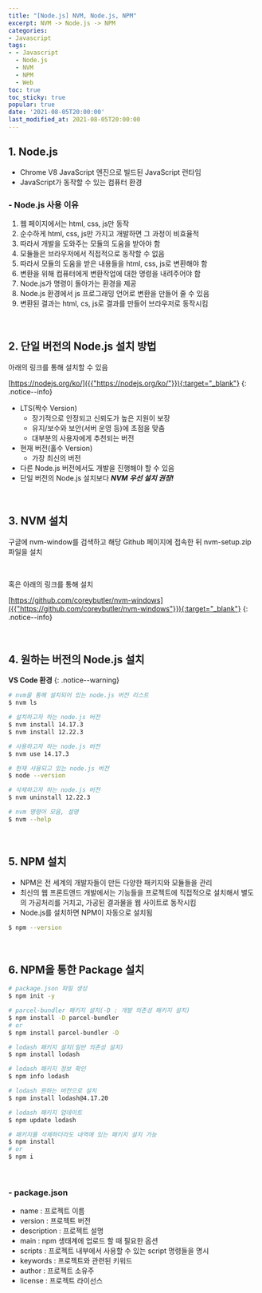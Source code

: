 ```yaml
---
title: "[Node.js] NVM, Node.js, NPM"
excerpt: NVM -> Node.js -> NPM
categories:
- Javascript
tags:
- - Javascript
  - Node.js
  - NVM
  - NPM
  - Web
toc: true
toc_sticky: true
popular: true
date: '2021-08-05T20:00:00'
last_modified_at: 2021-08-05T20:00:00
---
```


## 1. Node.js

- Chrome V8 JavaScript 엔진으로 빌드된 JavaScript 런타임
- JavaScript가 동작할 수 있는 컴퓨터 환경


### - Node.js 사용 이유

1. 웹 페이지에서는 html, css, js만 동작
2. 순수하게 html, css, js만 가지고 개발하면 그 과정이 비효율적
3. 따라서 개발을 도와주는 모듈의 도움을 받아야 함
4. 모듈들은 브라우저에서 직접적으로 동작할 수 없음
5. 따라서 모듈의 도움을 받은 내용들을 html, css, js로 변환해야 함
6. 변환을 위해 컴퓨터에게 변환작업에 대한 명령을 내려주어야 함
7. Node.js가 명령이 돌아가는 환경을 제공
8. Node.js 환경에서 js 프로그래밍 언어로 변환을 만들어 줄 수 있음
9. 변환된 결과는 html, cs, js로 결과를 만들어 브라우저로 동작시킴


<br>

## 2. 단일 버전의 Node.js 설치 방법

아래의 링크를 통해 설치할 수 있음

[https://nodejs.org/ko/]({{"https://nodejs.org/ko/"}}){:target="_blank"} 
{: .notice--info}

- LTS(짝수 Version)
    - 장기적으로 안정되고 신뢰도가 높은 지원이 보장
    - 유지/보수와 보안(서버 운영 등)에 초점을 맞춤
    - 대부분의 사용자에게 추천되는 버전
- 현재 버전(홀수 Version)
    - 가장 최신의 버전
- 다른 Node.js 버전에서도 개발을 진행해야 할 수 있음
- 단일 버전의 Node.js 설치보다 **_NVM 우선 설치 권장!_**


<br>

## 3. NVM 설치

구글에 nvm-window를 검색하고 해당 Github 페이지에 접속한 뒤 nvm-setup.zip 파일을 설치

<br>

혹은 아래의 링크를 통해 설치

[https://github.com/coreybutler/nvm-windows]({{"https://github.com/coreybutler/nvm-windows"}}){:target="_blank"} 
{: .notice--info}


<br>

## 4. 원하는 버전의 Node.js 설치

**VS Code 환경**
{: .notice--warning}

```bash
# nvm을 통해 설치되어 있는 node.js 버전 리스트
$ nvm ls

# 설치하고자 하는 node.js 버전
$ nvm install 14.17.3
$ nvm install 12.22.3

# 사용하고자 하는 node.js 버전
$ nvm use 14.17.3

# 현재 사용되고 있는 node.js 버전
$ node --version

# 삭제하고자 하는 node.js 버전
$ nvm uninstall 12.22.3

# nvm 명령어 모음, 설명
$ nvm --help
```


<br>

## 5. NPM 설치

- NPM은 전 세계의 개발자들이 만든 다양한 패키지와 모듈들을 관리
- 최신의 웹 프론트앤드 개발에서는 기능들을 프로젝트에 직접적으로 설치해서 별도의 가공처리를 거치고, 가공된 결과물을 웹 사이트로 동작시킴
- Node.js를 설치하면 NPM이 자동으로 설치됨

```bash
$ npm --version
```


<br>

## 6. NPM을 통한 Package 설치

```bash
# package.json 파일 생성
$ npm init -y

# parcel-bundler 패키지 설치(-D : 개발 의존성 패키지 설치)
$ npm install -D parcel-bundler
# or
$ npm install parcel-bundler -D

# lodash 패키지 설치(일반 의존성 설치)
$ npm install lodash

# lodash 패키지 정보 확인
$ npm info lodash

# lodash 원하는 버전으로 설치
$ npm install lodash@4.17.20

# lodash 패키지 업데이트
$ npm update lodash

# 패키지를 삭제하더라도 내역에 있는 패키지 설치 가능
$ npm install
# or
$ npm i
```


<br>

### - package.json

- name : 프로젝트 이름
- version : 프로젝트 버전
- description : 프로젝트 설명
- main : npm 생태계에 업로드 할 때 필요한 옵션
- scripts : 프로젝트 내부에서 사용할 수 있는 script 명령들을 명시
- keywords : 프로젝트와 관련된 키워드
- author : 프로젝트 소유주
- license : 프로젝트 라이선스


